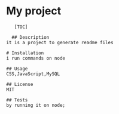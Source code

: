 # My project 


       [TOC]

      ## Description 
    it is a project to generate readme files
  
    # Installation
    i run commands on node
  
    ## Usage
    CSS,JavaScript,MySQL
  
    ## License
    MIT
  
    ## Tests
    by running it on node;
    